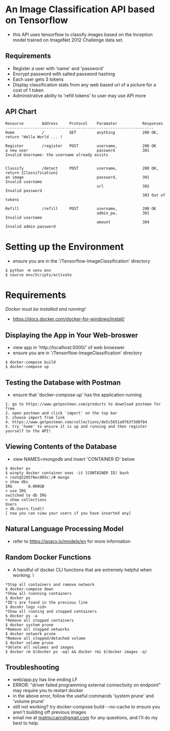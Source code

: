 # An Image Classification API based on Tensorflow
- this API uses tensorflow to classify images based on the Inception model trained on ImageNet 2012 Challenge data set.

## Requirements
- Register a user with 'name' and 'password'
- Encrypt password with salted password hashing
- Each user gets 3 tokens
- Display classification stats from any web based url of a picture for a cost of 1 token
- Administrative ability to 'refill tokens' to user may use API more

## API Chart
```console
Resource        Address     Protocol    Paramater           Responses
-----------------------------------------------------------------
Home            /           GET         anything            200 OK, return "Hello World ... !

Register        /register   POST        username,           200 OK
a new user                              password            301 Invalid Username: the username already exists


Classify        /detect     POST        username,           200 OK, return {Classification}
an image                                password,           301 Invalid username
                                        url                 302 Invalid password
                                                            303 Out of tokens

Refill          /refill     POST        username,           200 OK
                                        admin_pw,           301 Invalid username
                                        amount              304 Invalid admin password
```

# Setting up the Environment
- ensure you are in the '/Tensorflow-ImageClassification' directory
```console
$ python -m venv env
$ source env/Scripts/activate
```

# Requirements
*Docker must be installed and running!*
- https://docs.docker.com/docker-for-windows/install/

## Displaying the App in Your Web-broswer
- view app in 'http://localhost:5000/' of web browswer
- ensure you are in '/Tensorflow-ImageClassification' directory
```console
$ docker-compose build
$ docker-compose up
```

## Testing the Database with Postman
- ensure that 'docker-compose up' has the application running
```console
1. go to https://www.getpostman.com/products to download postman for free
2. open postman and click 'import' on the top bar
3. choose import from link
4. https://www.getpostman.com/collections/de5c5651a9763f3d8f84
5. try 'home' to ensure it is up and running and then register yourself to the API!
```

## Viewing Contents of the Database
- view NAMES=mongodb and insert 'CONTAINER ID' below
```console
$ docker ps
$ winpty docker container exec -it [CONTAINER ID] bash
> root@2205f6ec005c:/# mongo
> show dbs
IRG       0.000GB
> use IRG
switched to db IRG
> show collections
Users
> db.Users.find()
[ now you can view your users if you have inserted any]
```

## Natural Language Processing Model
- refer to https://spacy.io/models/en for more information

## Random Docker Functions
- A handful of docker CLI functions that are extremely helpful when working. \
```console
*Stop all containers and remove network
$ docker-compose down
*Show all runnning containers
$ docker ps
*ID's are found in the previous line
$ docekr logs <id>
*Show all running and stopped containers
$ docker ps -a
*Remove all stopped containers
$ docker system prune
*Remove all stopped networks
$ docker network prune
*Remove all stopped/detached volume
$ docker volume prune
*delete all volumes and images
$ docker rm $(docker ps -aq) && docker rmi $(docker images -q)
```

## Troubleshooting
- web/app.py has line ending LF
- ERROR: "driver failed programming external connectivity on endpoint" may require you to restart docker
- in the above error, follow the useful commands 'system prune' and 'volume prune'
- still not working? try docker-compose build --no-cache to ensure you aren't building off previous images
- email me at matmccann@gmail.com for any questions, and I'll do my best to help.
